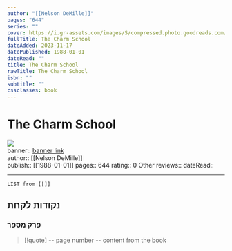 ```yaml
---
author: "[[Nelson DeMille]]"
pages: "644"
series: ""
cover: https://i.gr-assets.com/images/S/compressed.photo.goodreads.com/books/1529622205l/40606265._SY475_.jpg
fullTitle: The Charm School
dateAdded: 2023-11-17
datePublished: 1988-01-01
dateRead: ""
title: The Charm School
rawTitle: The Charm School
isbn: ""
subtitle: ""
cssclasses: book
---
```

# The Charm School

![](https:&#x2F;&#x2F;i.gr-assets.com&#x2F;images&#x2F;S&#x2F;compressed.photo.goodreads.com&#x2F;books&#x2F;1529622205l&#x2F;40606265._SY475_.jpg)  
banner:: [banner link](https:&#x2F;&#x2F;i.gr-assets.com&#x2F;images&#x2F;S&#x2F;compressed.photo.goodreads.com&#x2F;books&#x2F;1529622205l&#x2F;40606265._SY475_.jpg)  
author:: [[Nelson DeMille]]  
publish:: [[1988-01-01]]
pages:: 644
rating:: 0 
Other reviews:: 
dateRead:: 

<hr  style="clear:both"/>



```dataview
LIST from [[]]
```

## נקודות לקחת 

### פרק מספר
> [!quote] -- page number -- 
>  content from the book




```